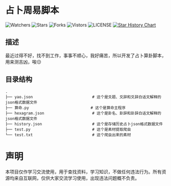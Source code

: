# 占卜周易脚本 
![Watchers](https://img.shields.io/github/watchers/smallflowercat1995/Divination-python-script-for-I-Ching) ![Stars](https://img.shields.io/github/stars/smallflowercat1995/Divination-python-script-for-I-Ching) ![Forks](https://img.shields.io/github/forks/smallflowercat1995/Divination-python-script-for-I-Ching) ![Vistors](https://visitor-badge.laobi.icu/badge?page_id=smallflowercat1995.Divination-python-script-for-I-Ching) ![LICENSE](https://img.shields.io/badge/license-CC%20BY--SA%204.0-green.svg)
<a href="https://star-history.com/#smallflowercat1995/Divination-python-script-for-I-Ching&Date">
  <picture>
    <source media="(prefers-color-scheme: dark)" srcset="https://api.star-history.com/svg?repos=smallflowercat1995/Divination-python-script-for-I-Ching&type=Date&theme=dark" />
    <source media="(prefers-color-scheme: light)" srcset="https://api.star-history.com/svg?repos=smallflowercat1995/Divination-python-script-for-I-Ching&type=Date" />
    <img alt="Star History Chart" src="https://api.star-history.com/svg?repos=smallflowercat1995/Divination-python-script-for-I-Ching&type=Date" />
  </picture>
</a>

## 描述
最近过得不好，找不到工作，事事不顺心，我好痛苦，所以开发了占卜算卦脚本，用来测吉凶，唉😔

## 目录结构  

    .
    ├── yao.json                          # 这个是爻题、爻辞和爻辞白话文解释的json格式数据文件  
    ├── 算命.py                           # 这个是算命主程序  
    ├── hexagram.json                     # 这个是卦名、卦辞和卦辞白话文解释的json格式数据文件   
    ├── history.json                      # 这个是存储历史占卜json格式数据文件   
    ├── test.py                           # 这个是素材提取爬虫  
    └── test.txt                          # 这个爬虫出来的素材  

# 声明
本项目仅作学习交流使用，用于查找资料，学习知识，不做任何违法行为。所有资源均来自互联网，仅供大家交流学习使用，出现违法问题概不负责。
